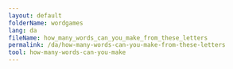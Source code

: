 ```yaml
---
layout: default
folderName: wordgames
lang: da
fileName: how_many_words_can_you_make_from_these_letters
permalink: /da/how-many-words-can-you-make-from-these-letters
tool: how-many-words-can-you-make
---
```

